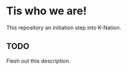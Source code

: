 # Tis who we are!

This repository an initiation step into K-Nation.

## TODO
Flesh out this description.
